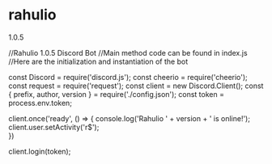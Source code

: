 # rahulio
1.0.5

//Rahulio 1.0.5 Discord Bot
//Main method code can be found in index.js
//Here are the initialization and instantiation of the bot

const Discord = require('discord.js');
const cheerio = require('cheerio');
const request = require('request');
const client = new Discord.Client();
const { prefix, author, version } = require('./config.json');
const token = process.env.token;

client.once('ready', () => {
	console.log('Rahulio ' + version + ' is online!');
	client.user.setActivity('r$');	
})

client.login(token);
